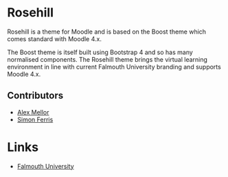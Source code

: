 # Rosehill

Rosehill is a theme for Moodle and is based on the Boost theme which comes standard with Moodle 4.x.

The Boost theme is itself built using Bootstrap 4 and so has many normalised components. The Rosehill theme brings the virtual learning environment in line with current Falmouth University branding and supports Moodle 4.x.

## Contributors
- [Alex Mellor](https://github.com/arghlex)
- [Simon Ferris](https://github.com/novinyl)

# Links
- [Falmouth University](http://www.falmouth.ac.uk/)
